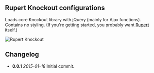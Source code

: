 ## Rupert Knockout configurations

Loads core Knockout library with jQuery (mainly for Ajax functions). Contains no
styling. (If you're getting started, you probably want [Rupert](https://github.com/RupertJS/rupert#rupert) itself.)

![Rupert
Knockout](./Rupert_Knockout.png)


## Changelog

* **0.0.1** *2015-01-18* Initial commit.